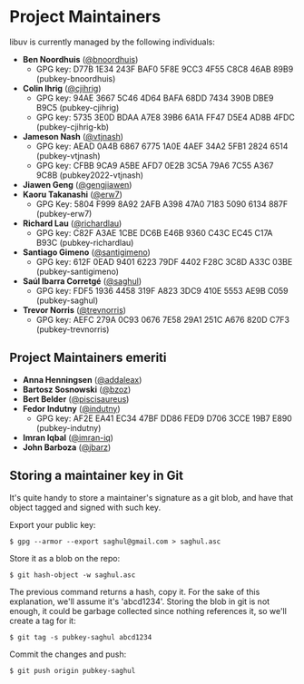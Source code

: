 # Project Maintainers

libuv is currently managed by the following individuals:

* **Ben Noordhuis** ([@bnoordhuis](https://github.com/bnoordhuis))
  - GPG key: D77B 1E34 243F BAF0 5F8E  9CC3 4F55 C8C8 46AB 89B9 (pubkey-bnoordhuis)
* **Colin Ihrig** ([@cjihrig](https://github.com/cjihrig))
  - GPG key: 94AE 3667 5C46 4D64 BAFA  68DD 7434 390B DBE9 B9C5 (pubkey-cjihrig)
  - GPG key: 5735 3E0D BDAA A7E8 39B6  6A1A FF47 D5E4 AD8B 4FDC (pubkey-cjihrig-kb)
* **Jameson Nash** ([@vtjnash](https://github.com/vtjnash))
  - GPG key: AEAD 0A4B 6867 6775 1A0E  4AEF 34A2 5FB1 2824 6514 (pubkey-vtjnash)
  - GPG key: CFBB 9CA9 A5BE AFD7 0E2B  3C5A 79A6 7C55 A367 9C8B (pubkey2022-vtjnash)
* **Jiawen Geng** ([@gengjiawen](https://github.com/gengjiawen))
* **Kaoru Takanashi** ([@erw7](https://github.com/erw7))
  - GPG Key: 5804 F999 8A92 2AFB A398  47A0 7183 5090 6134 887F (pubkey-erw7)
* **Richard Lau** ([@richardlau](https://github.com/richardlau))
  - GPG key: C82F A3AE 1CBE DC6B E46B  9360 C43C EC45 C17A B93C (pubkey-richardlau)
* **Santiago Gimeno** ([@santigimeno](https://github.com/santigimeno))
  - GPG key: 612F 0EAD 9401 6223 79DF  4402 F28C 3C8D A33C 03BE (pubkey-santigimeno)
* **Saúl Ibarra Corretgé** ([@saghul](https://github.com/saghul))
  - GPG key: FDF5 1936 4458 319F A823  3DC9 410E 5553 AE9B C059 (pubkey-saghul)
* **Trevor Norris** ([@trevnorris](https://github.com/trevnorris))
  - GPG key: AEFC 279A 0C93 0676 7E58  29A1 251C A676 820D C7F3 (pubkey-trevnorris)

## Project Maintainers emeriti

* **Anna Henningsen** ([@addaleax](https://github.com/addaleax))
* **Bartosz Sosnowski** ([@bzoz](https://github.com/bzoz))
* **Bert Belder** ([@piscisaureus](https://github.com/piscisaureus))
* **Fedor Indutny** ([@indutny](https://github.com/indutny))
  - GPG key: AF2E EA41 EC34 47BF DD86  FED9 D706 3CCE 19B7 E890 (pubkey-indutny)
* **Imran Iqbal** ([@imran-iq](https://github.com/imran-iq))
* **John Barboza** ([@jbarz](https://github.com/jbarz))

## Storing a maintainer key in Git

It's quite handy to store a maintainer's signature as a git blob, and have
that object tagged and signed with such key.

Export your public key:

    $ gpg --armor --export saghul@gmail.com > saghul.asc

Store it as a blob on the repo:

    $ git hash-object -w saghul.asc

The previous command returns a hash, copy it. For the sake of this explanation,
we'll assume it's 'abcd1234'. Storing the blob in git is not enough, it could
be garbage collected since nothing references it, so we'll create a tag for it:

    $ git tag -s pubkey-saghul abcd1234

Commit the changes and push:

    $ git push origin pubkey-saghul
